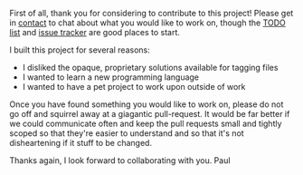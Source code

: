 First of all, thank you for considering to contribute to this project! Please get in [contact](mailto:paul.ruane@oniony.com?subject=Contributing%20to%20TMSU) to chat about what you would like to work on, though the [TODO list](https://github.com/oniony/TMSU/wiki/TODO) and [issue
tracker](https://github.com/oniony/TMSU/issues) are good places to start.

I built this project for several reasons:

  * I disliked the opaque, proprietary solutions available for tagging files
  * I wanted to learn a new programming language
  * I wanted to have a pet project to work upon outside of work

Once you have found something you would like to work on, please do not go off and squirrel away at a giagantic pull-request. It would be far better if we could communicate often and keep the pull requests small and tightly scoped so that they're easier to understand and so that it's not disheartening if it stuff to be changed.

Thanks again, I look forward to collaborating with you.
Paul
